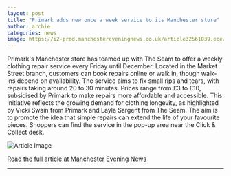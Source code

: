 ```yaml
---
layout: post
title: "Primark adds new once a week service to its Manchester store"
author: archie
categories: news
image: https://i2-prod.manchestereveningnews.co.uk/article32561039.ece/ALTERNATES/s1200/0_Boxing-Day-shoppers-in-Manchester-on-26th-December-2020.jpg
---
```

Primark's Manchester store has teamed up with The Seam to offer a weekly clothing repair service every Friday until December. Located in the Market Street branch, customers can book repairs online or walk in, though walk-ins depend on availability. The service aims to fix small rips and tears, with repairs taking around 20 to 30 minutes. Prices range from £3 to £10, subsidised by Primark to make repairs more affordable and accessible. This initiative reflects the growing demand for clothing longevity, as highlighted by Vicki Swain from Primark and Layla Sargent from The Seam. The aim is to promote the idea that simple repairs can extend the life of your favourite pieces. Shoppers can find the service in the pop-up area near the Click & Collect desk.

![Article Image](https://i2-prod.manchestereveningnews.co.uk/article32561039.ece/ALTERNATES/s1200/0_Boxing-Day-shoppers-in-Manchester-on-26th-December-2020.jpg)

[Read the full article at Manchester Evening News](https://www.manchestereveningnews.co.uk/whats-on/shopping/primark-adds-new-once-week-32560858)

---
